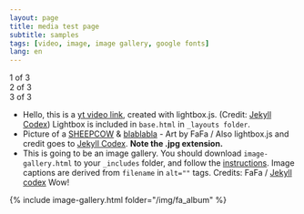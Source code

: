 ```yaml
---
layout: page
title: media test page
subtitle: samples
tags: [video, image, image gallery, google fonts]
lang: en
---
```


<div class="row">
    <div class="col-xl4">
    1 of 3
    </div>
    <div class="col-xl4">
    2 of 3
    </div>
    <div class="col-xl4">
    3 of 3
    </div>
</div>


- Hello, this is a [yt video link](https://youtu.be/s0uawtiiNY4), created with lightbox.js. (Credit: [Jekyll Codex](https://jekyllcodex.org/without-plugins/)) Lightbox is included in `base.html` in `_layouts folder`.
- Picture of a [SHEEPCOW](/img/fa_album/image1.jpg) & [blablabla](/img/blabla_av_white_bg.png) - Art by FaFa / Also lightbox.js and credit goes to [Jekyll Codex](https://jekyllcodex.org/without-plugins/). **Note the .jpg extension.**
- This is going to be an image gallery. You should download `image-gallery.html` to your `_includes` folder, and follow the [instructions](https://jekyllcodex.org/without-plugin/image-gallery/). Image captions are derived from `filename` in `alt=""` tags.  Credits: FaFa / [Jekyll codex](https://jekyllcodex.org/without-plugins/) Wow!

{% include image-gallery.html folder="/img/fa_album" %}